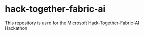# hack-together-fabric-ai
This repository is used for the Microsoft Hack-Together-Fabric-AI Hackathon
